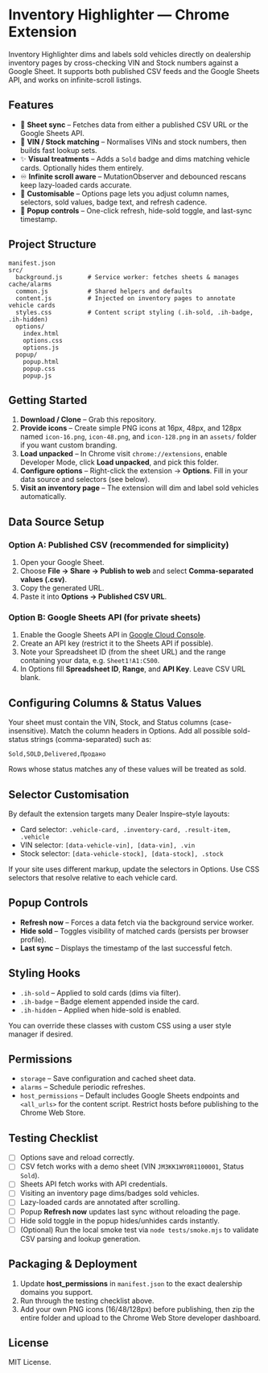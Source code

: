 # Inventory Highlighter — Chrome Extension

Inventory Highlighter dims and labels sold vehicles directly on dealership inventory pages by cross-checking VIN and Stock numbers against a Google Sheet. It supports both published CSV feeds and the Google Sheets API, and works on infinite-scroll listings.

## Features

- 🔄 **Sheet sync** – Fetches data from either a published CSV URL or the Google Sheets API.
- 🚗 **VIN / Stock matching** – Normalises VINs and stock numbers, then builds fast lookup sets.
- ✨ **Visual treatments** – Adds a `Sold` badge and dims matching vehicle cards. Optionally hides them entirely.
- ♾️ **Infinite scroll aware** – MutationObserver and debounced rescans keep lazy-loaded cards accurate.
- 🧰 **Customisable** – Options page lets you adjust column names, selectors, sold values, badge text, and refresh cadence.
- 🧭 **Popup controls** – One-click refresh, hide-sold toggle, and last-sync timestamp.

## Project Structure

```
manifest.json
src/
  background.js       # Service worker: fetches sheets & manages cache/alarms
  common.js           # Shared helpers and defaults
  content.js          # Injected on inventory pages to annotate vehicle cards
  styles.css          # Content script styling (.ih-sold, .ih-badge, .ih-hidden)
  options/
    index.html
    options.css
    options.js
  popup/
    popup.html
    popup.css
    popup.js
```

## Getting Started

1. **Download / Clone** – Grab this repository.
2. **Provide icons** – Create simple PNG icons at 16px, 48px, and 128px named `icon-16.png`, `icon-48.png`, and `icon-128.png` in an `assets/` folder if you want custom branding.
3. **Load unpacked** – In Chrome visit `chrome://extensions`, enable Developer Mode, click **Load unpacked**, and pick this folder.
4. **Configure options** – Right-click the extension → **Options**. Fill in your data source and selectors (see below).
5. **Visit an inventory page** – The extension will dim and label sold vehicles automatically.

## Data Source Setup

### Option A: Published CSV (recommended for simplicity)

1. Open your Google Sheet.
2. Choose **File → Share → Publish to web** and select **Comma-separated values (.csv)**.
3. Copy the generated URL.
4. Paste it into **Options → Published CSV URL**.

### Option B: Google Sheets API (for private sheets)

1. Enable the Google Sheets API in [Google Cloud Console](https://console.cloud.google.com/apis/library/sheets.googleapis.com).
2. Create an API key (restrict it to the Sheets API if possible).
3. Note your Spreadsheet ID (from the sheet URL) and the range containing your data, e.g. `Sheet1!A1:C500`.
4. In Options fill **Spreadsheet ID**, **Range**, and **API Key**. Leave CSV URL blank.

## Configuring Columns & Status Values

Your sheet must contain the VIN, Stock, and Status columns (case-insensitive). Match the column headers in Options. Add all possible sold-status strings (comma-separated) such as:

```
Sold,SOLD,Delivered,Продано
```

Rows whose status matches any of these values will be treated as sold.

## Selector Customisation

By default the extension targets many Dealer Inspire–style layouts:

- Card selector: `.vehicle-card, .inventory-card, .result-item, .vehicle`
- VIN selector: `[data-vehicle-vin], [data-vin], .vin`
- Stock selector: `[data-vehicle-stock], [data-stock], .stock`

If your site uses different markup, update the selectors in Options. Use CSS selectors that resolve relative to each vehicle card.

## Popup Controls

- **Refresh now** – Forces a data fetch via the background service worker.
- **Hide sold** – Toggles visibility of matched cards (persists per browser profile).
- **Last sync** – Displays the timestamp of the last successful fetch.

## Styling Hooks

- `.ih-sold` – Applied to sold cards (dims via filter).
- `.ih-badge` – Badge element appended inside the card.
- `.ih-hidden` – Applied when hide-sold is enabled.

You can override these classes with custom CSS using a user style manager if desired.

## Permissions

- `storage` – Save configuration and cached sheet data.
- `alarms` – Schedule periodic refreshes.
- `host_permissions` – Default includes Google Sheets endpoints and `<all_urls>` for the content script. Restrict hosts before publishing to the Chrome Web Store.

## Testing Checklist

- [ ] Options save and reload correctly.
- [ ] CSV fetch works with a demo sheet (VIN `JM3KK1WY0R1100001`, Status `Sold`).
- [ ] Sheets API fetch works with API credentials.
- [ ] Visiting an inventory page dims/badges sold vehicles.
- [ ] Lazy-loaded cards are annotated after scrolling.
- [ ] Popup **Refresh now** updates last sync without reloading the page.
- [ ] Hide sold toggle in the popup hides/unhides cards instantly.
- [ ] (Optional) Run the local smoke test via `node tests/smoke.mjs` to validate CSV parsing and lookup generation.

## Packaging & Deployment

1. Update **host_permissions** in `manifest.json` to the exact dealership domains you support.
2. Run through the testing checklist above.
3. Add your own PNG icons (16/48/128px) before publishing, then zip the entire folder and upload to the Chrome Web Store developer dashboard.

## License

MIT License.
